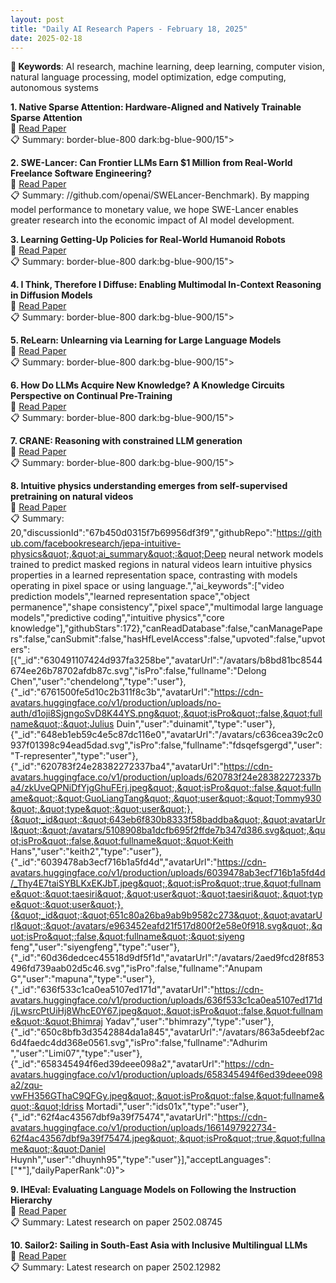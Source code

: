 ```yaml
---
layout: post
title: "Daily AI Research Papers - February 18, 2025"
date: 2025-02-18
---
```


**🔑 Keywords**: AI research, machine learning, deep learning, computer vision, natural language processing, model optimization, edge computing, autonomous systems

**1. Native Sparse Attention: Hardware-Aligned and Natively Trainable Sparse
  Attention**  
🔗 [Read Paper](https://huggingface.co/papers/2502.11089)  
📋 Summary: border-blue-800 dark:bg-blue-900/15">

**2. SWE-Lancer: Can Frontier LLMs Earn $1 Million from Real-World Freelance
  Software Engineering?**  
🔗 [Read Paper](https://huggingface.co/papers/2502.12115)  
📋 Summary: //github.com/openai/SWELancer-Benchmark). By mapping model performance
to monetary value, we hope SWE-Lancer enables greater research into the
economic impact of AI model development.

**3. Learning Getting-Up Policies for Real-World Humanoid Robots**  
🔗 [Read Paper](https://huggingface.co/papers/2502.12152)  
📋 Summary: border-blue-800 dark:bg-blue-900/15">

**4. I Think, Therefore I Diffuse: Enabling Multimodal In-Context Reasoning
  in Diffusion Models**  
🔗 [Read Paper](https://huggingface.co/papers/2502.10458)  
📋 Summary: border-blue-800 dark:bg-blue-900/15">

**5. ReLearn: Unlearning via Learning for Large Language Models**  
🔗 [Read Paper](https://huggingface.co/papers/2502.11190)  
📋 Summary: border-blue-800 dark:bg-blue-900/15">

**6. How Do LLMs Acquire New Knowledge? A Knowledge Circuits Perspective on
  Continual Pre-Training**  
🔗 [Read Paper](https://huggingface.co/papers/2502.11196)  
📋 Summary: border-blue-800 dark:bg-blue-900/15">

**7. CRANE: Reasoning with constrained LLM generation**  
🔗 [Read Paper](https://huggingface.co/papers/2502.09061)  
📋 Summary: border-blue-800 dark:bg-blue-900/15">

**8. Intuitive physics understanding emerges from self-supervised pretraining
  on natural videos**  
🔗 [Read Paper](https://huggingface.co/papers/2502.11831)  
📋 Summary: 20,&quot;discussionId&quot;:&quot;67b450d0315f7b69956df3f9&quot;,&quot;githubRepo&quot;:&quot;https://github.com/facebookresearch/jepa-intuitive-physics&quot;,&quot;ai_summary&quot;:&quot;Deep neural network models trained to predict masked regions in natural videos learn intuitive physics properties in a learned representation space, contrasting with models operating in pixel space or using language.&quot;,&quot;ai_keywords&quot;:[&quot;video prediction models&quot;,&quot;learned representation space&quot;,&quot;object permanence&quot;,&quot;shape consistency&quot;,&quot;pixel space&quot;,&quot;multimodal large language models&quot;,&quot;predictive coding&quot;,&quot;intuitive physics&quot;,&quot;core knowledge&quot;],&quot;githubStars&quot;:172},&quot;canReadDatabase&quot;:false,&quot;canManagePapers&quot;:false,&quot;canSubmit&quot;:false,&quot;hasHfLevelAccess&quot;:false,&quot;upvoted&quot;:false,&quot;upvoters&quot;:[{&quot;_id&quot;:&quot;630491107424d937fa3258be&quot;,&quot;avatarUrl&quot;:&quot;/avatars/b8bd81bc8544674ee26b78702afdb87c.svg&quot;,&quot;isPro&quot;:false,&quot;fullname&quot;:&quot;Delong Chen&quot;,&quot;user&quot;:&quot;chendelong&quot;,&quot;type&quot;:&quot;user&quot;},{&quot;_id&quot;:&quot;6761500fe5d10c2b311f8c3b&quot;,&quot;avatarUrl&quot;:&quot;https://cdn-avatars.huggingface.co/v1/production/uploads/no-auth/d1oji8SjgngoSvD8K44YS.png&quot;,&quot;isPro&quot;:false,&quot;fullname&quot;:&quot;Julius Duin&quot;,&quot;user&quot;:&quot;duinamit&quot;,&quot;type&quot;:&quot;user&quot;},{&quot;_id&quot;:&quot;648eb1eb59c4e5c87dc116e0&quot;,&quot;avatarUrl&quot;:&quot;/avatars/c636cea39c2c0937f01398c94ead5dad.svg&quot;,&quot;isPro&quot;:false,&quot;fullname&quot;:&quot;fdsqefsgergd&quot;,&quot;user&quot;:&quot;T-representer&quot;,&quot;type&quot;:&quot;user&quot;},{&quot;_id&quot;:&quot;620783f24e28382272337ba4&quot;,&quot;avatarUrl&quot;:&quot;https://cdn-avatars.huggingface.co/v1/production/uploads/620783f24e28382272337ba4/zkUveQPNiDfYjgGhuFErj.jpeg&quot;,&quot;isPro&quot;:false,&quot;fullname&quot;:&quot;GuoLiangTang&quot;,&quot;user&quot;:&quot;Tommy930&quot;,&quot;type&quot;:&quot;user&quot;},{&quot;_id&quot;:&quot;643eb6f830b8333f58baddba&quot;,&quot;avatarUrl&quot;:&quot;/avatars/5108908ba1dcfb695f2ffde7b347d386.svg&quot;,&quot;isPro&quot;:false,&quot;fullname&quot;:&quot;Keith Hans&quot;,&quot;user&quot;:&quot;keith2&quot;,&quot;type&quot;:&quot;user&quot;},{&quot;_id&quot;:&quot;6039478ab3ecf716b1a5fd4d&quot;,&quot;avatarUrl&quot;:&quot;https://cdn-avatars.huggingface.co/v1/production/uploads/6039478ab3ecf716b1a5fd4d/_Thy4E7taiSYBLKxEKJbT.jpeg&quot;,&quot;isPro&quot;:true,&quot;fullname&quot;:&quot;taesiri&quot;,&quot;user&quot;:&quot;taesiri&quot;,&quot;type&quot;:&quot;user&quot;},{&quot;_id&quot;:&quot;651c80a26ba9ab9b9582c273&quot;,&quot;avatarUrl&quot;:&quot;/avatars/e963452eafd21f517d800f2e58e0f918.svg&quot;,&quot;isPro&quot;:false,&quot;fullname&quot;:&quot;siyeng feng&quot;,&quot;user&quot;:&quot;siyengfeng&quot;,&quot;type&quot;:&quot;user&quot;},{&quot;_id&quot;:&quot;60d36dedcec45518d9df5f1d&quot;,&quot;avatarUrl&quot;:&quot;/avatars/2aed9fcd28f853496fd739aab02d5c46.svg&quot;,&quot;isPro&quot;:false,&quot;fullname&quot;:&quot;Anupam G&quot;,&quot;user&quot;:&quot;mapuna&quot;,&quot;type&quot;:&quot;user&quot;},{&quot;_id&quot;:&quot;636f533c1ca0ea5107ed171d&quot;,&quot;avatarUrl&quot;:&quot;https://cdn-avatars.huggingface.co/v1/production/uploads/636f533c1ca0ea5107ed171d/jLwsrcPtUiHj8WhcE0Y67.jpeg&quot;,&quot;isPro&quot;:false,&quot;fullname&quot;:&quot;Bhimraj Yadav&quot;,&quot;user&quot;:&quot;bhimrazy&quot;,&quot;type&quot;:&quot;user&quot;},{&quot;_id&quot;:&quot;650c8bfb3d3542884da1a845&quot;,&quot;avatarUrl&quot;:&quot;/avatars/863a5deebf2ac6d4faedc4dd368e0561.svg&quot;,&quot;isPro&quot;:false,&quot;fullname&quot;:&quot;Adhurim &quot;,&quot;user&quot;:&quot;Limi07&quot;,&quot;type&quot;:&quot;user&quot;},{&quot;_id&quot;:&quot;658345494f6ed39deee098a2&quot;,&quot;avatarUrl&quot;:&quot;https://cdn-avatars.huggingface.co/v1/production/uploads/658345494f6ed39deee098a2/zqu-vwFH356GThaC9QFGy.jpeg&quot;,&quot;isPro&quot;:false,&quot;fullname&quot;:&quot;Idriss Mortadi&quot;,&quot;user&quot;:&quot;ids01x&quot;,&quot;type&quot;:&quot;user&quot;},{&quot;_id&quot;:&quot;62f4ac43567dbf9a39f75474&quot;,&quot;avatarUrl&quot;:&quot;https://cdn-avatars.huggingface.co/v1/production/uploads/1661497922734-62f4ac43567dbf9a39f75474.jpeg&quot;,&quot;isPro&quot;:true,&quot;fullname&quot;:&quot;Daniel Huynh&quot;,&quot;user&quot;:&quot;dhuynh95&quot;,&quot;type&quot;:&quot;user&quot;}],&quot;acceptLanguages&quot;:[&quot;*&quot;],&quot;dailyPaperRank&quot;:0}">

**9. IHEval: Evaluating Language Models on Following the Instruction
  Hierarchy**  
🔗 [Read Paper](https://huggingface.co/papers/2502.08745)  
📋 Summary: Latest research on paper 2502.08745

**10. Sailor2: Sailing in South-East Asia with Inclusive Multilingual LLMs**  
🔗 [Read Paper](https://huggingface.co/papers/2502.12982)  
📋 Summary: Latest research on paper 2502.12982
